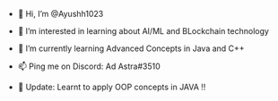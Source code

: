 - 👋 Hi, I’m @Ayushh1023
- 👀 I’m interested in learning about AI/ML and BLockchain technology
- 🌱 I’m currently learning Advanced Concepts in Java and C++
- 📫 Ping me on Discord: Ad Astra#3510

- 📜 Update: Learnt to apply OOP concepts in JAVA !!
<!---
Ayushh1023/Ayushh1023 is a ✨ special ✨ repository because its `README.md` (this file) appears on your GitHub profile.
You can click the Preview link to take a look at your changes.
--->
